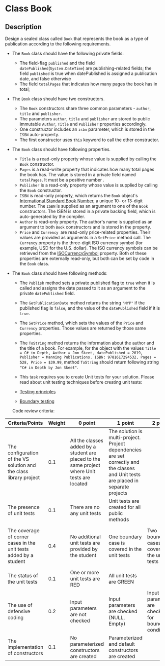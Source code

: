 # Class Book

## Description
Design a sealed class called `Book` that represents the book as a type of publication according to the following requirements.    
- The `Book` class should have the following private fields:
    -  The field-flag `published` and the field `datePublished`(`System.DateTime`) are publishing-related fields; the field `published` is true when datePublished is assigned a publication date, and false otherwise
    -  The field `totalPages`  that indicates how many pages the book has in total;
- The `Book` class should have two constructors. 
    - The `Book` constructors share three common parameters - `author`, `title` and `publisher`. 
    - The parameters `author`, `title` and `publisher` are stored to public immutable `Author`, `Title` and `Publisher` properties accordingly. 
    - One constructor includes an `isbn` parameter, which is stored in the `ISBN` auto-property. 
    - The first constructor uses `this` keyword to call the other constructor.    
- The `Book` class should have following properties.
    - `Title` is a read-only   property whose value is supplied by calling the `Book` constructor.
    - `Pages` is a read-write   property that indicates how many total pages the book has. The value is stored in a private field named `totalPages`. It must be a positive number .
    - `Publisher` is a read-only  property whose value is supplied by calling the `Book` constructor.
    - `ISBN` is read-only  property, which returns the `Book` object's [International Standard Book Number](https://en.wikipedia.org/wiki/International_Standard_Book_Number), a unique 10- or 13-digit number. The `ISBN` is supplied as an argument to one of the `Book` constructors. The ISBN is stored in a private backing field, which is auto-generated by the compiler.
    - `Author` is read-only  property. The author's name is supplied as an argument to both `Book` constructors and is stored in the property.
    - `Price` and `Currency `are read-only price-related properties. Their values are provided as arguments in a `SetPrice` method call. The `Currency` property is the three-digit ISO currency symbol (for example, USD for the U.S. dollar). The ISO currency symbols can be retrieved from the [ISOCurrencySymbol](https://docs.microsoft.com/en-us/dotnet/api/system.globalization.regioninfo.isocurrencysymbol?view=netcore-3.1) property. Both of these properties are externally read-only, but both can be set by code in the `Book` class.
- The `Book` class should have following methods:
    - The `Publish` method sets a private published flag to `true` when it is called and assigns the date passed to it as an argument to the private `datePublished` field.
    - The `GetPublicationDate` method returns the string `"NYP"` if the published flag is `false`, and the value of the `datePublished` field if it is `true`.
    - The `SetPrice` method, which sets the values of the `Price` and `Currency` properties. Those values are returned by those same properties.
    - The `ToString` method returns the information about the author and the title of a book. For example, for the object with the values `Title = C# in Depth, Author = Jon Skeet, datePublished = 2019, Publisher = Manning Publications, ISBN: 9781617294532, Pages = 528, Price = $39.99`, method `ToString` should return following string `"C# in Depth by Jon Skeet"`.
    - This task requires you to create Unit tests for your solution. Please read about unit testing techniques before creating unit tests:  

    - [Testing principles](http://web.archive.org/web/20200805142547/https://sttp.site/chapters/getting-started/testing-principles.html)

    - [Boundary testing](http://web.archive.org/web/20200805124147/https://sttp.site/chapters/testing-techniques/boundary-testing.html)

    Code review criteria:
    
| Criteria/Points | Weight | 0 point  | 1 point  | 2 point  | 3 point  | 4 point  |
| ------ | ------ | ------ | ------ | ------ | ------ | ------ |
| The configuration of the VS solution and the class library project  | 0.1  | All the classes added by a student  are placed to the same project where Unit tests are located | The solution is multi-project. Project dependencies are set correctly and the classes and Unit tests are placed in separate projects |  |  |  |  |
| The presence of unit tests | 0.1 | There are no any unit tests | Unit tests are created for all public methods |  |  |  |
| The coverage of corner cases in the unit tests added by a student | 0.4 | No additional unit tests are provided by the student | One   boundary  case is  covered in the unit tests | Two boundary cases are covered in the unit tests | Three boundery cases are covered in the unit tests | All  boundery cases are covered in the unit tests |
| The status of the unit tests | 0.1 | One or more unit tests are RED | All unit tests are GREEN |  |  |  |
| The use of defensive coding | 0.2  | Input parameters are not checked | Input parameters are checked  (NULL, Empty)  | Input parameters are checked for boundary conditions | Exceptions are thrown for wrong parameters |  |
| The implementation of   constructors | 0.1 | No parameterized constructors are created | Parameterized and default constructors are created  |  |  |  |
